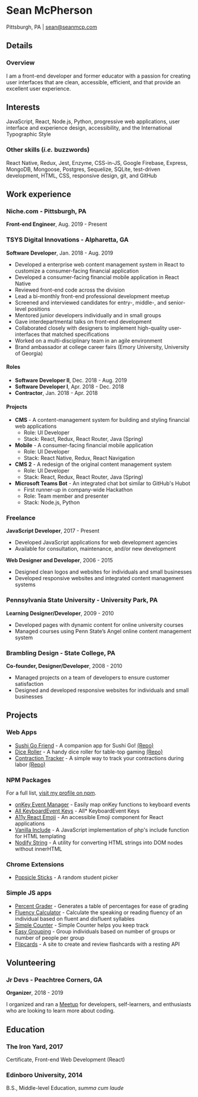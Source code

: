 # Sean McPherson
Pittsburgh, PA | sean@seanmcp.com

## Details

### Overview
I am a front-end developer and former educator with a passion for creating user interfaces that are clean, accessible, efficient, and that provide an excellent user experience.

## Interests
JavaScript, React, Node.js, Python, progressive web applications, user interface and experience design, accessibility, and the International Typographic Style

### Other skills (_i.e._ buzzwords)
React Native, Redux, Jest, Enzyme, CSS-in-JS, Google Firebase, Express, MongoDB, Mongoose, Postgres, Sequelize, SQLite, test-driven development, HTML, CSS, responsive design, git, and GitHub

## Work experience
### Niche.com - Pittsburgh, PA
**Front-end Engineer**, Aug. 2019 - Present

### TSYS Digital Innovations - Alpharetta, GA
**Software Developer**, Jan. 2018 - Aug. 2019
- Developed a enterprise web content management system in React to customize a consumer-facing financial application
- Developed a consumer-facing financial mobile application in React Native
- Reviewed front-end code across the division
- Lead a bi-monthly front-end professional development meetup
- Screened and interviewed candidates for entry-, middle-, and senior-level positions
- Mentored junior developers individually and in small groups
- Gave interdepartmental talks on front-end development
- Collaborated closely with designers to implement high-quality user-interfaces that matched specifications
- Worked on a multi-disciplinary team in an agile environment
- Brand ambassador at college career fairs (Emory University, University of Georgia)

#### Roles
- **Software Developer II**, Dec. 2018 - Aug. 2019
- **Software Developer I**, Apr. 2018 - Dec. 2018
- **Contractor**, Jan. 2018 - Apr. 2018

#### Projects
- **CMS** - A content-management system for building and styling financial web applications
  - Role: UI Developer
  - Stack: React, Redux, React Router, Java (Spring)
- **Mobile** - A consumer-facing financial mobile application
  - Role: UI Developer
  - Stack: React Native, Redux, React Navigation
- **CMS 2** - A redesign of the original content management system
  - Role: UI Developer
  - Stack: React, Redux, React Router, Java (Spring)
- **Microsoft Teams Bot** - An integrated chat bot similar to GitHub's Hubot
  - First runner-up in company-wide Hackathon
  - Role: Team member and presenter
  - Stack: Node.js, Python

### Freelance
**JavaScript Developer**, 2017 - Present
- Developed JavaScript applications for web development agencies
- Available for consultation, maintenance, and/or new development

**Web Designer and Developer**, 2006 - 2015
- Designed clean logos and websites for individuals and small businesses
- Developed responsive websites and integrated content management systems

### Pennsylvania State University - University Park, PA
**Learning Designer/Developer**, 2009 - 2010
- Developed pages with dynamic content for online university courses 
- Managed courses using Penn State’s Angel online content management system

### Brambling Design - State College, PA
**Co-founder, Designer/Developer**, 2008 - 2010
- Managed projects on a team of developers to ensure customer satisfaction
- Designed and developed responsive websites for individuals and small businesses


## Projects

### Web Apps

- [Sushi Go Friend](https://sushigofriend.netlify.com) - A companion app for Sushi Go! [(Repo)](https://github.com/seanmcp/sushi-go-friend)
- [Dice Roller](https://seanmcp.github.io/dice-roller/) - A handy dice roller for table-top gaming [(Repo)](https://github.com/seanmcp/dice-roller)
- [Contraction Tracker](https://seanmcp.github.io/contraction-tracker/) - A simple way to track your contractions during labor [(Repo)](https://github.com/seanmcp/contraction-tracker)

### NPM Packages
For a full list, [visit my profile on npm](https://www.npmjs.com/~seanmcp).

- [onKey Event Manager](https://www.npmjs.com/package/onkey-event-manager) - Easily map onKey functions to keyboard events
- [All KeyboardEvent Keys](https://www.npmjs.com/package/all-keyboardevent-keys) - All* KeyboardEvent Keys
- [A11y React Emoji](https://www.npmjs.com/package/a11y-react-emoji) - An accessible Emoji component for React applications
- [Vanilla Include](https://npmjs.com/package/vanilla-include) - A JavaScript implementation of php's include function for HTML templating
- [Nodify String](https://npmjs.com/package/nodify-string) - A utility for converting HTML strings into DOM nodes without innerHTML

### Chrome Extensions

- [Popsicle Sticks](https://chrome.google.com/webstore/detail/popsicle-sticks/lnckbgaeagindapiodcmccfokcmnfecm) - A random student picker

### Simple JS apps

- [Percent Grader](http://percentgrader.seanmcp.com/) - Generates a table of percentages for ease of grading
- [Fluency Calculator](http://fluency.seanmcp.com/) - Calculate the speaking or reading fluency of an individual based on fluent and disfluent syllables
- [Simple Counter](http://counter.seanmcp.com/) - Simple Counter helps you keep track
- [Easy Grouping](http://grouping.seanmcp.com) - Group individuals based on number of groups or number of people per group
- [Flipcards](http://flipcards.seanmcp.com) - A site to create and review flashcards with a resting API

## Volunteering
### Jr Devs - Peachtree Corners, GA
**Organizer**, 2018 - 2019

I organized and ran a [Meetup](https://meetup.com/jrdevsatl) for developers, self-learners, and enthusiasts who are looking to learn more about coding.
 
## Education
### The Iron Yard, 2017
Certificate, Front-end Web Development (React)
 
### Edinboro University, 2014
B.S., Middle-level Education, *summa cum laude*
